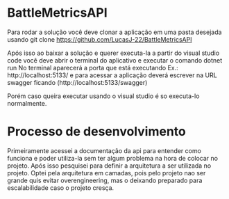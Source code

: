 # BattleMetricsAPI

Para rodar a solução você deve clonar a aplicação em uma pasta desejada usando git clone https://github.com/LucasJ-22/BattleMetricsAPI

Após isso ao baixar a solução e querer executa-la a partir do visual studio code você deve abrir o terminal do aplicativo e executar o comando
dotnet run
No terminal aparecerá a porta que está executando 
Ex.: http://localhost:5133/ e para acessar a aplicação deverá escrever na URL swagger ficando (http://localhost:5133/swagger)

Porém caso queira executar usando o visual studio é so executa-lo normalmente.


# Processo de desenvolvimento
Primeiramente acessei a documentação da api para entender como funciona e poder utiliza-la sem ter algum problema na hora de colocar no projeto.
Após isso pesquisei para definir a arquitetura a ser utilizada no projeto. Optei pela arquitetura em camadas, pois pelo projeto nao ser grande
quis evitar overengineering, mas o deixando preparado para escalabilidade caso o projeto cresça.
